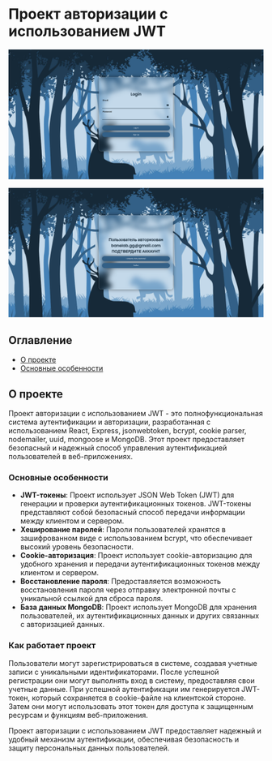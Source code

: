# Проект авторизации с использованием JWT


![Превью проекта](main.png)


![Превью проекта](welcome.png)

## Оглавление
- [О проекте](#о-проекте)
- [Основные особенности](#основные-особенности)

## О проекте

Проект авторизации с использованием JWT - это полнофункциональная система аутентификации и авторизации, разработанная с использованием React, Express, jsonwebtoken, bcrypt, cookie parser, nodemailer, uuid, mongoose и MongoDB. Этот проект предоставляет безопасный и надежный способ управления аутентификацией пользователей в веб-приложениях.

### Основные особенности

- **JWT-токены**: Проект использует JSON Web Token (JWT) для генерации и проверки аутентификационных токенов. JWT-токены представляют собой безопасный способ передачи информации между клиентом и сервером.
- **Хеширование паролей**: Пароли пользователей хранятся в зашифрованном виде с использованием bcrypt, что обеспечивает высокий уровень безопасности.
- **Cookie-авторизация**: Проект использует cookie-авторизацию для удобного хранения и передачи аутентификационных токенов между клиентом и сервером.
- **Восстановление пароля**: Предоставляется возможность восстановления пароля через отправку электронной почты с уникальной ссылкой для сброса пароля.
- **База данных MongoDB**: Проект использует MongoDB для хранения пользователей, их аутентификационных данных и других связанных с авторизацией данных.

### Как работает проект

Пользователи могут зарегистрироваться в системе, создавая учетные записи с уникальными идентификаторами. После успешной регистрации они могут выполнять вход в систему, предоставляя свои учетные данные. При успешной аутентификации им генерируется JWT-токен, который сохраняется в cookie-файле на клиентской стороне. Затем они могут использовать этот токен для доступа к защищенным ресурсам и функциям веб-приложения.

Проект авторизации с использованием JWT предоставляет надежный и удобный механизм аутентификации, обеспечивая безопасность и защиту персональных данных пользователей.
